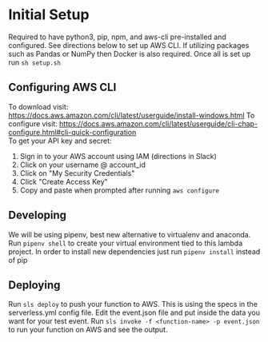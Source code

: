 # Initial Setup
Required to have python3, pip, npm, and aws-cli pre-installed and configured. See directions below to set up AWS CLI.
If utilizing packages such as Pandas or NumPy then Docker is also required.
Once all is set up run `sh setup.sh`

## Configuring AWS CLI
To download visit: https://docs.aws.amazon.com/cli/latest/userguide/install-windows.html
To configure visit: https://docs.aws.amazon.com/cli/latest/userguide/cli-chap-configure.html#cli-quick-configuration   
To get your API key and secret:
1. Sign in to your AWS account using IAM (directions in Slack)
2. Click on your username @ account_id
3. Click on "My Security Credentials"
4. Click "Create Access Key"
5. Copy and paste when prompted after running `aws configure`

## Developing
We will be using pipenv, best new alternative to virtualenv and anaconda.
Run `pipenv shell` to create your virtual environment tied to this lambda project.
In order to install new dependencies just run `pipenv install` instead of pip

## Deploying
Run `sls deploy` to push your function to AWS. This is using the specs in the serverless.yml config file.
Edit the event.json file and put inside the data you want for your test event.
Run `sls invoke -f <function-name> -p event.json` to run your function on AWS and see the output.
